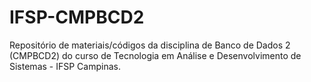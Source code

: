# IFSP-CMPBCD2
Repositório de materiais/códigos da disciplina de Banco de Dados 2 (CMPBCD2) do curso de Tecnologia em Análise e Desenvolvimento de Sistemas - IFSP Campinas.
